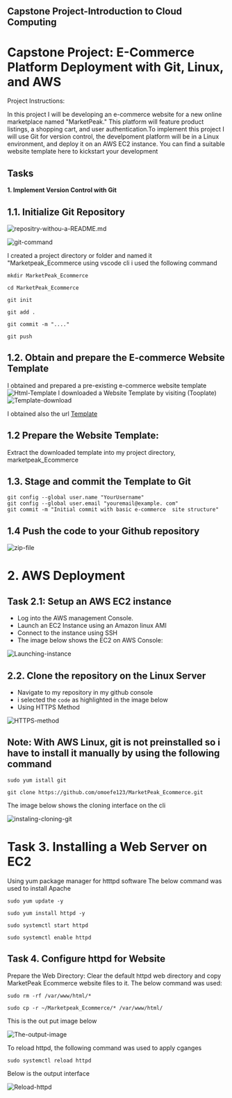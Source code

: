 ## Capstone Project-Introduction to Cloud Computing

# Capstone Project: E-Commerce Platform Deployment with Git, Linux, and AWS
Project Instructions:

In this project I will be developing an e-commerce website for a new online marketplace named "MarketPeak." This platform will feature product listings, a shopping cart, and user authentication.To implement this project I will use Git for version control, the develpoment platform will be in a Linux environment, and deploy it on an AWS EC2 instance. You can find a suitable website template here to kickstart your development

## Tasks

**1. Implement Version Control with Git**

## 1.1. Initialize Git Repository
![repositry-withou-a-README.md](Images/creating-repo.jpg)

![git-command](Images/git-command.jpg)

I created a project directory or folder and named it "Marketpeak_Ecommerce using vscode cli i used the following command

 `mkdir MarketPeak_Ecommerce`

 `cd MarketPeak_Ecommerce`

 `git init`

 `git add .`

 `git commit -m "...."`

 `git push`
 
 ## 1.2. Obtain and prepare the E-commerce Website Template
 I obtained and prepared a pre-existing e-commerce website template
 ![Html-Template](Images/html-template.jpg)
 I downloaded a Website Template by visiting (Tooplate)
 ![Template-download](Images/Template-download.jpg)

 I obtained also the url
 [Template](https://www.tooplate.com/view/2130-waso-strategy)
 
 ## 1.2 Prepare the Website Template: 
 Extract the downloaded template into my project directory,
  marketpeak_Ecommerce  
                    

## 1.3. Stage and commit the Template to Git
 ```git add .
 git config --global user.name "YourUsername"
 git config --global user.email "youremail@example. com"
 git commit -m "Initial commit with basic e-commerce  site structure"
 ```
 ## 1.4 Push the code to your Github repository

![zip-file](Images/2137_barista_cafe.jpg)

# 2. AWS Deployment
## Task 2.1: Setup an AWS EC2 instance
* Log into the AWS management Console.
* Launch an EC2 Instance using an Amazon linux AMI
* Connect to the instance using SSH
* The image below shows the EC2 on AWS Console:

![Launching-instance](Images/Lauching-linux-server.jpg)

## 2.2. Clone the repository on the Linux Server
  * Navigate to my repository in my github console
  * i selected the `code` as highlighted in the image below
  * Using HTTPS Method

![HTTPS-method](Images/HTTPS-code.jpg)

  ## Note: With AWS Linux, git is not preinstalled so i have to install it manually by using the following command
  
   `sudo yum istall git`

   `git clone https://github.com/omoefe123/MarketPeak_Ecommerce.git`
   
 The image below shows the cloning interface on the cli

![instaling-cloning-git](Images/clone-linux-server.jpg)

# Task 3. Installing a Web Server on EC2
 Using yum package manager for htttpd software
 The below command was used to install Apache

 `sudo yum update -y`

`sudo yum install httpd -y`

`sudo systemctl start httpd`

`sudo systemctl enable httpd`

## Task 4. Configure httpd for Website
  
  Prepare the Web Directory: Clear the default httpd web directory and copy MarketPeak Ecommerce website files to it.
  The below command was used:

 `sudo rm -rf /var/www/html/*`

 `sudo cp -r ~/Marketpeak_Ecommerce/* /var/www/html/`
 
  This is the out put image below

  ![The-output-image](Images/prepare-web-directory.jpg)

  To reload httpd, the following command was used to apply cganges

  `sudo systemctl reload httpd`

  Below is the output interface

![Reload-httpd](Images/system-reloaded.jpg)
  

 


